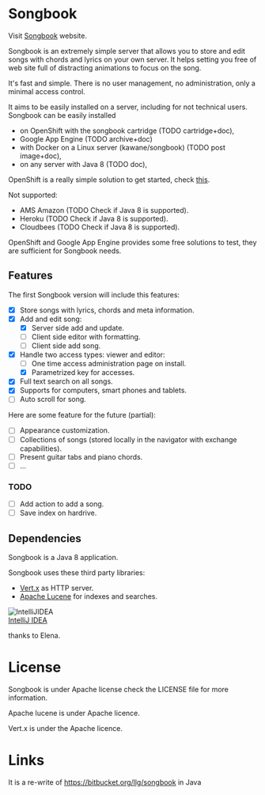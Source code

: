 Songbook
========

Visit [Songbook](http://www.minibilles.org/songbook/index.html) website. 

Songbook is an extremely simple server that allows you to store and edit songs with chords and lyrics on your own server.
It helps setting you free of web site full of distracting animations to focus on the song.

It's fast and simple. There is no user management, no administration, only a minimal access control. 

It aims to be easily installed on a server, including for not technical users. Songbook can be easily installed
 
* on OpenShift with the songbook cartridge (TODO cartridge+doc),
* Google App Engine (TODO archive+doc)
* with Docker on a Linux server (kawane/songbook) (TODO post image+doc),
* on any server with Java 8 (TODO doc),

OpenShift is a really simple solution to get started, check [this](doc/Install_On_OpenShift.md).

Not supported:

- AMS Amazon (TODO Check if Java 8 is supported).
- Heroku (TODO Check if Java 8 is supported).
- Cloudbees (TODO Check if Java 8 is supported).


OpenShift and Google App Engine provides some free solutions to test, they are sufficient for Songbook needs. 


Features
--------

The first Songbook version will include this features:

- [x] Store songs with lyrics, chords and meta information.
- [x] Add and edit song:
  - [x] Server side add and update.
  - [ ] Client side editor with formatting.
  - [ ] Client side add song.
- [x] Handle two access types: viewer and editor:
  - [ ] One time access administration page on install.
  - [x] Parametrized key for accesses.
- [x] Full text search on all songs.
- [x] Supports for computers, smart phones and tablets.
- [ ] Auto scroll for song.

Here are some feature for the future (partial):
- [ ] Appearance customization.
- [ ] Collections of songs (stored locally in the navigator with exchange capabilities).
- [ ] Present guitar tabs and piano chords.
- [ ] ...

### TODO

- [ ] Add action to add a song.
- [ ] Save index on hardrive.

Dependencies
------------

Songbook is a Java 8 application. 

Songbook uses these third party libraries:

* [Vert.x](http://vertx.io/) as HTTP server.
* [Apache Lucene](http://lucene.apache.org/) for indexes and searches.


![IntelliJIDEA](https://github.com/llgcode/songbook/raw/master/doc/intellij-banner.png)<br>
[IntelliJ IDEA](http://www.jetbrains.com/idea/)<br>

thanks to Elena.

License
=======

Songbook is under Apache license check the LICENSE file for more information.

Apache lucene is under Apache licence.

Vert.x is under the Apache licence.

Links
=====

It is a re-write of https://bitbucket.org/llg/songbook in Java

